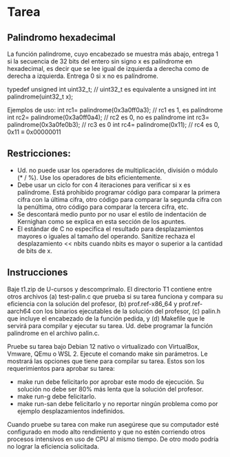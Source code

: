 # Tarea
## Palindromo hexadecimal
La función palindrome, cuyo encabezado se muestra más abajo, entrega 1 si la secuencia de 32 bits del entero
sin signo x es palíndrome en hexadecimal, es decir que se lee igual de izquierda a derecha como de derecha a
izquierda. Entrega 0 si x no es palíndrome.

typedef unsigned int uint32_t; // uint32_t es equivalente a unsigned int
int palindrome(uint32_t x);

Ejemplos de uso:
int rc1= palindrome(0x3a0ff0a3); // rc1 es 1, es palíndrome
int rc2= palindrome(0x3a0ff0a4); // rc2 es 0, no es palíndrome
int rc3= palindrome(0x3a0fe0b3); // rc3 es 0
int rc4= palindrome(0x11); // rc4 es 0, 0x11 ≡ 0x00000011

## Restricciones:
* Ud. no puede usar los operadores de multiplicación, división o módulo (* / %). Use los operadores de
bits eficientemente.
* Debe usar un ciclo for con 4 iteraciones para verificar si x es palíndrome. Está prohibido programar
código para comparar la primera cifra con la última cifra, otro código para comparar la segunda cifra
con la penúltima, otro código para comparar la tercera cifra, etc.
* Se descontará medio punto por no usar el estilo de indentación de Kernighan como se explica en esta
sección de los apuntes.
* El estándar de C no especifica el resultado para desplazamientos mayores o iguales al tamaño del
operando. Sanitize rechaza el desplazamiento << nbits cuando nbits es mayor o superior a la cantidad
de bits de x.
## Instrucciones
Baje t1.zip de U-cursos y descomprímalo. El directorio T1 contiene entre otros archivos (a) test-palin.c que
prueba si su tarea funciona y compara su eficiencia con la solución del profesor, (b) prof.ref-x86_64 y prof.ref-
aarch64 con los binarios ejecutables de la solución del profesor, (c) palin.h que incluye el encabezado de la
función pedida, y (d) Makefile que le servirá para compilar y ejecutar su tarea. Ud. debe programar la función
palindrome en el archivo palin.c.

Pruebe su tarea bajo Debian 12 nativo o virtualizado con VirtualBox, Vmware, QEmu o WSL 2. Ejecute el
comando make sin parámetros. Le mostrará las opciones que tiene para compilar su tarea. Estos son los
requerimientos para aprobar su tarea:

* make run debe felicitarlo por aprobar este modo de ejecución. Su solución no debe ser 80% más lenta
que la solución del profesor.
* make run-g debe felicitarlo.
* make run-san debe felicitarlo y no reportar ningún problema como por ejemplo desplazamientos
indefinidos.

Cuando pruebe su tarea con make run asegúrese que su computador esté configurado en modo alto
rendimiento y que no estén corriendo otros procesos intensivos en uso de CPU al mismo tiempo. De otro
modo podría no lograr la eficiencia solicitada.
